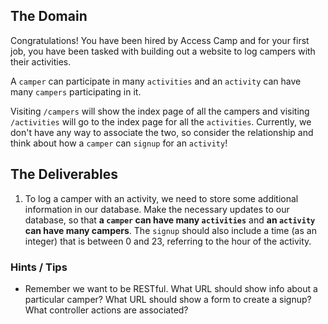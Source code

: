 ## The Domain
Congratulations! You have been hired by Access Camp and for your first job, you have been tasked with building out a website to log campers with their activities.

A `camper` can participate in many `activities` and an `activity` can have many `campers` participating in it.

Visiting `/campers` will show the index page of all the campers and visiting `/activities` will go to the index page for all the `activities`.
Currently, we don't have any way to associate the two, so consider the relationship and think about how a `camper` can `signup` for an `activity`!

## The Deliverables

1. To log a camper with an activity, we need to store some additional information in our database. Make the necessary updates to our database, so that **a `camper` can have many `activities`** and **an `activity` can have many campers**. The `signup` should also include a time (as an integer) that is between 0 and 23, referring to the hour of the activity.

<!-- 2. As a user, I should be able to go to the index page of the `campers` and click on the names to go to the show page for that `camper`. The show page should show the `camper's` name, their age and the list of activities that they have signed up for. -->

<!-- 3. As a user, I should be able to go to the index page of the `activities` and click on the name of the activity to go to the show page for that `activity`. The show page should show the `activity's` name and its difficulty level. -->

<!-- 4. As a user, I should be able to fill out a form to create a new `signup` that will associate a `camper` with an `activity`. I should be able to choose an existing `activity`, choose an existing `camper` and add a time. Upon a successful creation, I should be redirected to the `camper's` show page. -->

<!-- 5. As a user, I should be able to fill out a form to create a new `camper`, with their names (which must be unique) and age (which must be between 8 and 18)! -->

### Hints / Tips

+ Remember we want to be RESTful. What URL should show info about a particular camper? What URL should show a form to create a signup? What controller actions are associated?  
